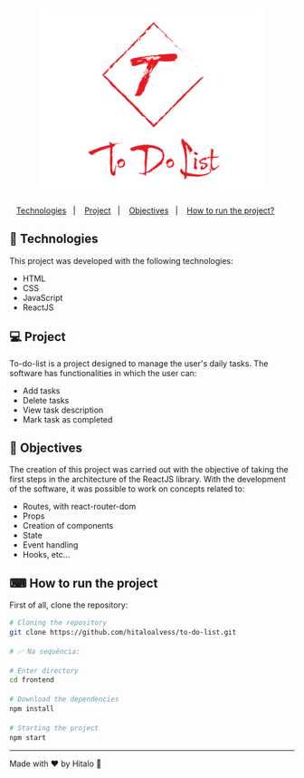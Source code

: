 <h1 align="center">
  <img alt="Utility" title="Utility" src=".github/logo.png" width="400px" />
</h1>

<p align="center">
  <a href="#-technologies">Technologies</a>&nbsp;&nbsp;&nbsp;|&nbsp;&nbsp;&nbsp;
  <a href="#-project">Project</a>&nbsp;&nbsp;&nbsp;|&nbsp;&nbsp;&nbsp;
  <a href="#-objectives">Objectives</a>&nbsp;&nbsp;&nbsp;|&nbsp;&nbsp;&nbsp;
  <a href="#-how-to-run-the-project">How to run the project?</a>&nbsp;&nbsp;&nbsp;&nbsp;&nbsp;&nbsp;
</p>

## 🚀 Technologies

This project was developed with the following technologies:

- HTML
- CSS
- JavaScript
- ReactJS

## 💻 Project

To-do-list is a project designed to manage the user's daily tasks.
The software has functionalities in which the user can:

- Add tasks
- Delete tasks
- View task description
- Mark task as completed

## :memo: Objectives

The creation of this project was carried out with the objective of taking the first steps in the architecture of the ReactJS library. With the development of the software, it was possible to work on concepts related to:

- Routes, with react-router-dom
- Props
- Creation of components
- State
- Event handling
- Hooks, etc...

## ⌨ How to run the project

First of all, clone the repository:

```bash
# Cloning the repository
git clone https://github.com/hitaloalvess/to-do-list.git

# ✅ Na sequência: 

# Enter directory
cd frontend

# Download the dependencies
npm install

# Starting the project
npm start
```
---
Made with ♥ by Hitalo 🚀
